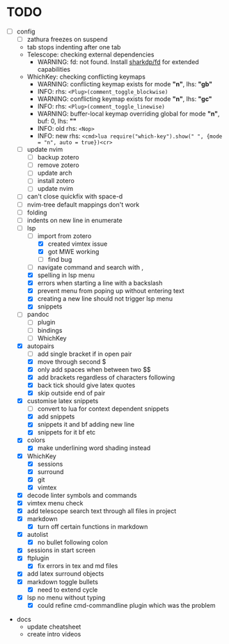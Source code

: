 # TODO

- [ ] config
  - [ ] zathura freezes on suspend 
  - tab stops indenting after one tab
  - Telescope: checking external dependencies
    - WARNING: fd: not found. Install [sharkdp/fd](https://github.com/sharkdp/fd) for extended capabilities
  - WhichKey: checking conflicting keymaps
    - WARNING: conflicting keymap exists for mode **"n"**, lhs: **"gb"**
    - INFO: rhs: `<Plug>(comment_toggle_blockwise)`
    - WARNING: conflicting keymap exists for mode **"n"**, lhs: **"gc"**
    - INFO: rhs: `<Plug>(comment_toggle_linewise)`
    - WARNING: buffer-local keymap overriding global for mode **"n"**, buf: 0, lhs: **"<leader>"**
    - INFO: old rhs: `<Nop>`
    - INFO: new rhs: `<cmd>lua require("which-key").show(" ", {mode = "n", auto = true})<cr>`
  - [ ] update nvim
    - [ ] backup zotero
    - [ ] remove zotero 
    - [ ] update arch 
    - [ ] install zotero 
    - [ ] update nvim 
  - [ ] can't close quickfix with space-d
  - [ ] nvim-tree default mappings don't work 
  - [ ] folding 
  - [ ] indents on new line in enumerate 
  - [ ] lsp 
    - [ ] import from zotero 
      - [x] created vimtex issue
      - [x] got MWE working 
      - [ ] find bug 
    - [ ] navigate command and search with <C-j>, <C-k> 
    - [x] spelling in lsp menu 
    - [x] errors when starting a line with a backslash 
    - [x] prevent menu from poping up without entering text 
    - [x] creating a new line should not trigger lsp menu 
    - [x] snippets 
  - [ ] pandoc 
    - [ ] plugin 
    - [ ] bindings 
    - [ ] WhichKey 
  - [x] autopairs 
    - [ ] add single bracket if in open pair 
    - [x] move through second $ 
    - [x] only add spaces when between two $$ 
    - [x] add brackets regardless of characters following 
    - [x] back tick should give latex quotes 
    - [x] skip outside end of pair 
  - [x] customise latex snippets 
    - [ ] convert to lua for context dependent snippets
    - [x] add snippets 
    - [x] snippets it and bf adding new line 
    - [x] snippets for it bf etc 
  - [x] colors 
    - [x] make underlining word shading instead
  - [x] WhichKey 
    - [x] sessions 
    - [x] surround 
    - [x] git 
    - [x] vimtex 
  - [x] decode linter symbols and commands 
  - [x] vimtex menu check 
  - [x] add telescope search text through all files in project 
  - [x] markdown 
    - [x] turn off certain functions in markdown 
  - [x] autolist 
    - [x] no bullet following colon
  - [x] sessions in start screen 
  - [x] ftplugin 
    - [x] fix errors in tex and md files
  - [x] add latex surround objects 
  - [x] markdown toggle bullets 
    - [x] need to extend cycle
  - [x] lsp no menu without typing 
    - [x] could refine cmd-commandline plugin which was the problem
- docs
  - update cheatsheet
  - create intro videos


